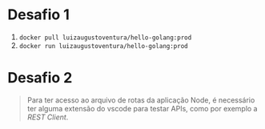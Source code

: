 # Desafio 1

1. ```docker pull luizaugustoventura/hello-golang:prod```
2. ```docker run luizaugustoventura/hello-golang:prod```

# Desafio 2

> Para ter acesso ao arquivo de rotas da aplicação Node, é necessário ter alguma extensão do vscode para testar APIs, como por exemplo a *REST Client*.